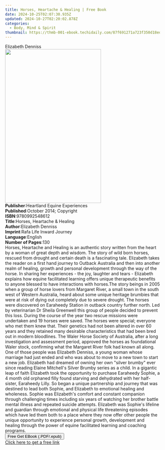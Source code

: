 ```yaml
---
title: Horses, Heartache & Healing | Free Book
date: 2024-10-25T02:07:30.935Z
updated: 2024-10-27T02:20:02.878Z
categories:
  - Body, Mind & Spirit
thumbnail: https://thmb-001-ebook.techidaily.com/87f691271a723f350d18ed31c69bceb78bb6660f9be972d28081c6aa5b51c7ab.jpg
---
```

<main id="book-container">
  <div class="flex flex-col">
    <div class="book-brief flex-1 py-6 px-4 sm:p-6 md:py-10 md:px-8">
      <!-- brief-->
      <div class="book-brief-main">Elizabeth Denniss</div>
    </div>
    <div
      class="book-meta-info flex-1 grid gap-4 col-start-1 col-end-3 row-start-1 sm:mb-6 sm:grid-cols-4 lg:gap-6 lg:col-start-2 lg:row-end-6 lg:row-span-6 lg:mb-0"
    >
      <div
        class="book-meta-info-left place-content-center mt-4 p-4 text-sm leading-6 col-start-2 col-span-2 dark:text-slate-400"
      >
        <img
          class="w-full h-500 object-cover rounded-lg sm:h-255 sm:col-span-2 lg:col-span-full"
          src="https://img-001-ebook.techidaily.com/472784934ad9eb78ef90c97c64a48d4ce511d744d2c657e2dce0791074f4c0b3.jpg"
          alt=""
          width="312"
          height="500"
        />
      </div>
      <div
        class="book-meta-info-right mt-2 col-start-1 row-start-2 col-span-3 self-center"
      >
        <!-- meta data  -->
        <div class="flex flex-col px-4 md:px-8">
          <div class="flex-1">
            <strong>Publisher</strong>:<span class="px-2"
              >Heartland Equine Experiences</span
            >
          </div>
          <div class="flex-1">
            <strong>Published</strong>:<span class="px-2"
              >October 2014; Copyright</span
            >
          </div>
          <div class="flex-1">
            <strong>ISBN</strong>:<span class="px-2">9780992548612</span>
          </div>
          <div class="flex-1">
            <strong>Title</strong>:<span class="px-2"
              >Horses, Heartache &amp; Healing</span
            >
          </div>
          <div class="flex-1">
            <strong>Author</strong>:<span class="px-2">Elizabeth Denniss</span>
          </div>
          <div class="flex-1">
            <strong>Imprint</strong>:<span class="px-2"
              >Rafa Life Inward Journey</span
            >
          </div>
          <div class="flex-1">
            <strong>Language</strong>:<span class="px-2">English</span>
          </div>
          <div class="flex-1">
            <strong>Number of Pages</strong>:<span class="px-2">130</span>
          </div>
        </div>
      </div>
    </div>
    <div class="book-description flex-1 py-6 px-4 sm:p-6 md:py-10 md:px-8">
      <div class="book-description-main">
        <div accordion-content="" id="description">
          Horses, Heartache and Healing is an authentic story written from the
          heart by a woman of great depth and wisdom. The story of wild born
          horses, rescued from drought and certain death is a fascinating tale.
          Elizabeth takes the reader on a first hand journey to Outback
          Australia and then into another realm of healing, growth and personal
          development through the way of the horse. In sharing her experiences -
          the joy, laughter and tears - Elizabeth explains how equine
          facilitated learning offers unique therapeutic benefits to anyone
          blessed to have interactions with horses.The story beings in 2005 when
          a group of horse lovers from Margaret River, a small town in the south
          west of Western Australia, heard about some unique heritage brumbies
          that were at risk of dying out completely due to severe drought. The
          horses were discovered on Earaheedy Station in outback country further
          north. Led by veterinarian Dr Sheila Greenwell this group of people
          decided to prevent this loss. During the course of the year two rescue
          missions were undertaken and 19 horses were saved. The horses were
          special; everyone who met them knew that. Their genetics had not been
          altered in over 60 years and they retained many desirable
          characteristics that had been bred out in modern bloodlines. The Waler
          Horse Society of Australia, after a long investigation and assessment
          period, approved the horses as foundational Waler stock, confirming
          what the Margaret River folk had known all along. One of those people
          was Elizabeth Denniss, a young woman whose marriage had just ended and
          who was about to move to a new town to start a new job. Elizabeth had
          dreamed of owning her own "silver brumby" ever since reading Elaine
          Mitchell's Silver Brumby series as a child. In a gigantic leap of
          faith Elizabeth took the opportunity to purchase Earaheedy Sophie, a 4
          month old orphaned filly found starving and dehydrated with her
          half-sister, Earaheedy Lilly. So began a unique partnership and
          journey that was destined to lead both Sophie, and Elizabeth to
          emotional healing and wholeness. Sophie was Elizabeth's comfort and
          constant companion through challenging times including six years of
          watching her brother battle mental illness and repeated suicide
          attempts. Elizabeth was Sophie's lifeline and guardian through
          emotional and physical life threatening episodes which have led them
          both to a place where they now offer other people the unique
          opportunity to experience personal growth, development and healing
          through the power of equine facilitated learning and coaching
          programs.
        </div>
        <div class="accordion-fader"></div>
      </div>
    </div>
    <div class="book-excerpts flex-1 py-6 px-4 sm:p-6 md:py-10 md:px-8"></div>
    <div
      class="book-about-author flex-1 py-6 px-4 sm:p-6 md:py-10 md:px-8"
    ></div>
    <div class="book-free-get flex-1 py-6 px-4 sm:p-6 md:py-10 md:px-8">
      <button
        id="btn-free-get"
        class="bg-blue-500 hover:bg-blue-700 text-white font-bold py-2 px-4 rounded"
      >
        Free Get EBook (.PDF/.epub)
      </button>
      <div id="countdown-display" class="px-2 text-lg mt-2"></div>
      <a
        id="free-link"
        class="hidden bg-blue-500 hover:bg-blue-700 text-white font-bold py-2 px-4 rounded"
        href="https://www.ebooks.com/en-us/book/209838878/horses-heartache-healing/elizabeth-denniss/"
        target="_blank"
        >Click here to get a free link</a
      >
    </div>
    <script>
      let countdownTime = 0;
      let countdownInterval = null;
      document
        .getElementById('btn-free-get')
        .addEventListener('click', startCountdown);
      function startCountdown() {
        countdownTime = new Date().getTime() + 60000 * 3;
        countdownInterval = setInterval(updateCountdown, 1000);
        document.getElementById('btn-free-get').disabled = true;
        document
          .getElementById('btn-free-get')
          .classList.add('bg-gray-500', 'cursor-not-allowed');
      }
      function updateCountdown() {
        let currentTime = new Date().getTime();
        let timeLeft = countdownTime - currentTime;
        let secondsLeft = Math.floor(timeLeft / 1000);
        document.getElementById('countdown-display').innerHTML =
          `Remaining time: ${secondsLeft} seconds.`;
        if (secondsLeft <= 0) {
          clearInterval(countdownInterval);
          document.getElementById('btn-free-get').classList.add('hidden');
          document.getElementById('free-link').classList.remove('hidden');
          document.getElementById('countdown-display').innerHTML = '';
        }
      }
    </script>
  </div>
</main>

<ins class="adsbygoogle"
      style="display:block"
      data-ad-client="ca-pub-7571918770474297"
      data-ad-slot="8358498916"
      data-ad-format="auto"
      data-full-width-responsive="true"></ins>
    